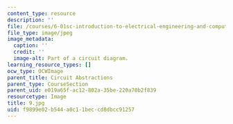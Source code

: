 ```yaml
---
content_type: resource
description: ''
file: /courses/6-01sc-introduction-to-electrical-engineering-and-computer-science-i-spring-2011/f9899e02b544a0c11beccd8dbcc91257_9.jpg
file_type: image/jpeg
image_metadata:
  caption: ''
  credit: ''
  image-alt: Part of a circuit diagram.
learning_resource_types: []
ocw_type: OCWImage
parent_title: Circuit Abstractions
parent_type: CourseSection
parent_uid: e019a65f-ac12-802a-35be-220a70b2f839
resourcetype: Image
title: 9.jpg
uid: f9899e02-b544-a0c1-1bec-cd8dbcc91257
---
```

